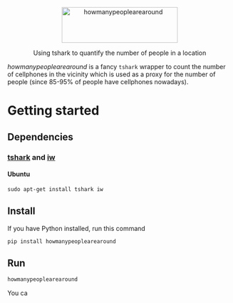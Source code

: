 
<p align="center">
<img
    src="logo.png"
    width="260" height="80" border="0" alt="howmanypeoplearearound">
<br>
<!--<img src="https://img.shields.io/badge/python-3.3%2B-brightgreen.svg?style=flat-square" alt="Python version">-->
</p>

<p align="center">Using tshark to quantify the number of people in a location</a></p>

*howmanypeoplearearound* is a fancy `tshark` wrapper to count the number of cellphones in the vicinity
which is used as a proxy for the number of people (since 85-95% of people have cellphones nowadays).

Getting started
===============

## Dependencies

### [tshark](https://www.wireshark.org/docs/man-pages/tshark.html) and [iw](https://wireless.wiki.kernel.org/en/users/documentation/iw)

#### Ubuntu
```
sudo apt-get install tshark iw
```

## Install

If you have Python installed, run this command

```
pip install howmanypeoplearearound
```

## Run

```bash
howmanypeoplearearound
```

You ca
